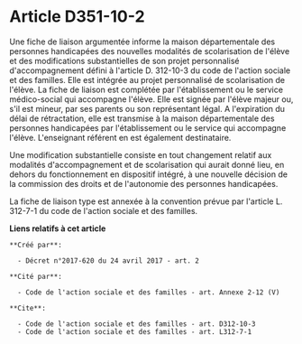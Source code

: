 # Article D351-10-2

Une fiche de liaison argumentée informe la maison départementale des personnes handicapées des nouvelles modalités de
scolarisation de l'élève et des modifications substantielles de son projet personnalisé d'accompagnement défini à l'article
D. 312-10-3 du code de l'action sociale et des familles. Elle est intégrée au projet personnalisé de scolarisation de
l'élève. La fiche de liaison est complétée par l'établissement ou le service médico-social qui accompagne l'élève. Elle est
signée par l'élève majeur ou, s'il est mineur, par ses parents ou son représentant légal. A l'expiration du délai de
rétractation, elle est transmise à la maison départementale des personnes handicapées par l'établissement ou le service qui
accompagne l'élève. L'enseignant référent en est également destinataire. 

Une modification substantielle consiste en tout changement relatif aux modalités d'accompagnement et de scolarisation qui
aurait donné lieu, en dehors du fonctionnement en dispositif intégré, à une nouvelle décision de la commission des droits et
de l'autonomie des personnes handicapées. 

La fiche de liaison type est annexée à la convention prévue par l'article L. 312-7-1 du code de l'action sociale et des
familles.

**Liens relatifs à cet article**

	**Créé par**:

	  - Décret n°2017-620 du 24 avril 2017 - art. 2

	**Cité par**:

	  - Code de l'action sociale et des familles - art. Annexe 2-12 (V)

	**Cite**:

	  - Code de l'action sociale et des familles - art. D312-10-3
	  - Code de l'action sociale et des familles - art. L312-7-1
